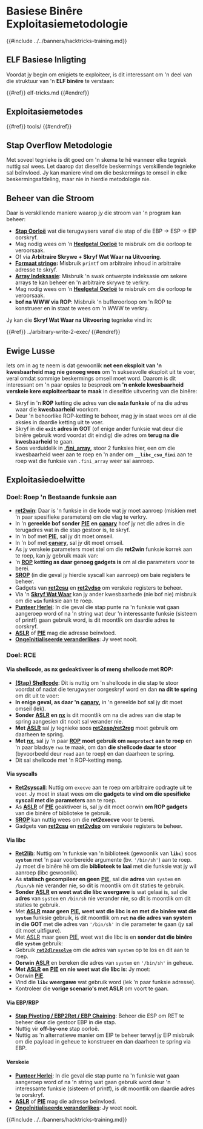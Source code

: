 # Basiese Binêre Exploitasiemetodologie

{{#include ../../banners/hacktricks-training.md}}

## ELF Basiese Inligting

Voordat jy begin om enigiets te exploiteer, is dit interessant om 'n deel van die struktuur van 'n **ELF binêre** te verstaan:

{{#ref}}
elf-tricks.md
{{#endref}}

## Exploitasiemetodes

{{#ref}}
tools/
{{#endref}}

## Stap Overflow Metodologie

Met soveel tegnieke is dit goed om 'n skema te hê wanneer elke tegniek nuttig sal wees. Let daarop dat dieselfde beskermings verskillende tegnieke sal beïnvloed. Jy kan maniere vind om die beskermings te omseil in elke beskermingsafdeling, maar nie in hierdie metodologie nie.

## Beheer van die Stroom

Daar is verskillende maniere waarop jy die stroom van 'n program kan beheer:

- [**Stap Oorloë**](../stack-overflow/index.html) wat die terugwysers vanaf die stap of die EBP -> ESP -> EIP oorskryf.
- Mag nodig wees om 'n [**Heelgetal Oorloë**](../integer-overflow.md) te misbruik om die oorloop te veroorsaak.
- Of via **Arbitraire Skrywe + Skryf Wat Waar na Uitvoering**.
- [**Formaat stringe**](../format-strings/index.html)**:** Misbruik `printf` om arbitraire inhoud in arbitraire adresse te skryf.
- [**Array Indeksasie**](../array-indexing.md): Misbruik 'n swak ontwerpte indeksasie om sekere arrays te kan beheer en 'n arbitraire skrywe te verkry.
- Mag nodig wees om 'n [**Heelgetal Oorloë**](../integer-overflow.md) te misbruik om die oorloop te veroorsaak.
- **bof na WWW via ROP**: Misbruik 'n bufferoorloop om 'n ROP te konstrueer en in staat te wees om 'n WWW te verkry.

Jy kan die **Skryf Wat Waar na Uitvoering** tegnieke vind in:

{{#ref}}
../arbitrary-write-2-exec/
{{#endref}}

## Ewige Lusse

Iets om in ag te neem is dat gewoonlik **net een eksploit van 'n kwesbaarheid mag nie genoeg wees** om 'n suksesvolle eksploit uit te voer, veral omdat sommige beskermings omseil moet word. Daarom is dit interessant om 'n paar opsies te bespreek om **'n enkele kwesbaarheid verskeie kere exploiteerbaar te maak** in dieselfde uitvoering van die binêre:

- Skryf in 'n **ROP** ketting die adres van die **`main` funksie** of na die adres waar die **kwesbaarheid** voorkom.
- Deur 'n behoorlike ROP-ketting te beheer, mag jy in staat wees om al die aksies in daardie ketting uit te voer.
- Skryf in die **`exit` adres in GOT** (of enige ander funksie wat deur die binêre gebruik word voordat dit eindig) die adres om **terug na die kwesbaarheid** te gaan.
- Soos verduidelik in [**.fini_array**](../arbitrary-write-2-exec/www2exec-.dtors-and-.fini_array.md#eternal-loop)**,** stoor 2 funksies hier, een om die kwesbaarheid weer aan te roep en 'n ander om **`__libc_csu_fini`** aan te roep wat die funksie van `.fini_array` weer sal aanroep.

## Exploitasiedoelwitte

### Doel: Roep 'n Bestaande funksie aan

- [**ret2win**](#ret2win): Daar is 'n funksie in die kode wat jy moet aanroep (miskien met 'n paar spesifieke parameters) om die vlag te verkry.
- In 'n **gereelde bof sonder** [**PIE**](../common-binary-protections-and-bypasses/pie/index.html) **en** [**canary**](../common-binary-protections-and-bypasses/stack-canaries/index.html) hoef jy net die adres in die terugadres wat in die stap gestoor is, te skryf.
- In 'n bof met [**PIE**](../common-binary-protections-and-bypasses/pie/index.html), sal jy dit moet omseil.
- In 'n bof met [**canary**](../common-binary-protections-and-bypasses/stack-canaries/index.html), sal jy dit moet omseil.
- As jy verskeie parameters moet stel om die **ret2win** funksie korrek aan te roep, kan jy gebruik maak van:
- 'n [**ROP**](#rop-and-ret2...-techniques) **ketting as daar genoeg gadgets is** om al die parameters voor te berei.
- [**SROP**](../rop-return-oriented-programing/srop-sigreturn-oriented-programming/index.html) (in die geval jy hierdie syscall kan aanroep) om baie registers te beheer.
- Gadgets van [**ret2csu**](../rop-return-oriented-programing/ret2csu.md) en [**ret2vdso**](../rop-return-oriented-programing/ret2vdso.md) om verskeie registers te beheer.
- Via 'n [**Skryf Wat Waar**](../arbitrary-write-2-exec/index.html) kan jy ander kwesbaarhede (nie bof nie) misbruik om die **`win`** funksie aan te roep.
- [**Punteer Herlei**](../stack-overflow/pointer-redirecting.md): In die geval die stap punte na 'n funksie wat gaan aangeroep word of na 'n string wat deur 'n interessante funksie (sisteem of printf) gaan gebruik word, is dit moontlik om daardie adres te oorskryf.
- [**ASLR**](../common-binary-protections-and-bypasses/aslr/index.html) of [**PIE**](../common-binary-protections-and-bypasses/pie/index.html) mag die adresse beïnvloed.
- [**Ongeïnitialiseerde veranderlikes**](../stack-overflow/uninitialized-variables.md): Jy weet nooit.

### Doel: RCE

#### Via shellcode, as nx gedeaktiveer is of meng shellcode met ROP:

- [**(Stap) Shellcode**](#stack-shellcode): Dit is nuttig om 'n shellcode in die stap te stoor voordat of nadat die terugwyser oorgeskryf word en dan **na dit te spring** om dit uit te voer:
- **In enige geval, as daar 'n** [**canary**](../common-binary-protections-and-bypasses/stack-canaries/index.html)**,** in 'n gereelde bof sal jy dit moet omseil (lek).
- **Sonder** [**ASLR**](../common-binary-protections-and-bypasses/aslr/index.html) **en** [**nx**](../common-binary-protections-and-bypasses/no-exec-nx.md) is dit moontlik om na die adres van die stap te spring aangesien dit nooit sal verander nie.
- **Met** [**ASLR**](../common-binary-protections-and-bypasses/aslr/index.html) sal jy tegnieke soos [**ret2esp/ret2reg**](../rop-return-oriented-programing/ret2esp-ret2reg.md) moet gebruik om daarheen te spring.
- **Met** [**nx**](../common-binary-protections-and-bypasses/no-exec-nx.md), sal jy 'n paar [**ROP**](../rop-return-oriented-programing/index.html) **moet gebruik om `memprotect` aan te roep** en 'n paar bladsye `rwx` te maak, om dan **die shellcode daar te stoor** (byvoorbeeld deur `read` aan te roep) en dan daarheen te spring.
- Dit sal shellcode met 'n ROP-ketting meng.

#### Via syscalls

- [**Ret2syscall**](../rop-return-oriented-programing/rop-syscall-execv/index.html): Nuttig om `execve` aan te roep om arbitraire opdragte uit te voer. Jy moet in staat wees om die **gadgets te vind om die spesifieke syscall met die parameters** aan te roep.
- As [**ASLR**](../common-binary-protections-and-bypasses/aslr/index.html) of [**PIE**](../common-binary-protections-and-bypasses/pie/index.html) geaktiveer is, sal jy dit moet oorwin **om ROP gadgets** van die binêre of biblioteke te gebruik.
- [**SROP**](../rop-return-oriented-programing/srop-sigreturn-oriented-programming/index.html) kan nuttig wees om die **ret2execve** voor te berei.
- Gadgets van [**ret2csu**](../rop-return-oriented-programing/ret2csu.md) en [**ret2vdso**](../rop-return-oriented-programing/ret2vdso.md) om verskeie registers te beheer.

#### Via libc

- [**Ret2lib**](../rop-return-oriented-programing/ret2lib/index.html): Nuttig om 'n funksie van 'n biblioteek (gewoonlik van **`libc`**) soos **`system`** met 'n paar voorbereide argumente (bv. `'/bin/sh'`) aan te roep. Jy moet die binêre hê om die **biblioteek te laai** met die funksie wat jy wil aanroep (libc gewoonlik).
- As **statisch gecompileer en geen** [**PIE**](../common-binary-protections-and-bypasses/pie/index.html), sal die **adres** van `system` en `/bin/sh` nie verander nie, so dit is moontlik om dit staties te gebruik.
- **Sonder** [**ASLR**](../common-binary-protections-and-bypasses/aslr/index.html) **en weet wat die libc weergawe** is wat gelaai is, sal die **adres** van `system` en `/bin/sh` nie verander nie, so dit is moontlik om dit staties te gebruik.
- Met [**ASLR**](../common-binary-protections-and-bypasses/aslr/index.html) **maar geen** [**PIE**](../common-binary-protections-and-bypasses/pie/index.html)**, weet wat die libc is en met die binêre wat die `system`** funksie gebruik, is dit moontlik om **`ret` na die adres van system in die GOT** met die adres van `'/bin/sh'` in die parameter te gaan (jy sal dit moet uitfigure).
- Met [ASLR](../common-binary-protections-and-bypasses/aslr/index.html) maar geen [PIE](../common-binary-protections-and-bypasses/pie/index.html), weet wat die libc is en **sonder dat die binêre die `system`** gebruik:
- Gebruik [**`ret2dlresolve`**](../rop-return-oriented-programing/ret2dlresolve.md) om die adres van `system` op te los en dit aan te roep.
- **Oorwin** [**ASLR**](../common-binary-protections-and-bypasses/aslr/index.html) en bereken die adres van `system` en `'/bin/sh'` in geheue.
- **Met** [**ASLR**](../common-binary-protections-and-bypasses/aslr/index.html) **en** [**PIE**](../common-binary-protections-and-bypasses/pie/index.html) **en nie weet wat die libc is**: Jy moet:
- Oorwin [**PIE**](../common-binary-protections-and-bypasses/pie/index.html).
- Vind die **`libc` weergawe** wat gebruik word (lek 'n paar funksie adresse).
- Kontroleer die **vorige scenario's met ASLR** om voort te gaan.

#### Via EBP/RBP

- [**Stap Pivoting / EBP2Ret / EBP Chaining**](../stack-overflow/stack-pivoting-ebp2ret-ebp-chaining.md): Beheer die ESP om RET te beheer deur die gestoor EBP in die stap.
- Nuttig vir **off-by-one** stap oorloë.
- Nuttig as 'n alternatiewe manier om EIP te beheer terwyl jy EIP misbruik om die payload in geheue te konstrueer en dan daarheen te spring via EBP.

#### Verskeie

- [**Punteer Herlei**](../stack-overflow/pointer-redirecting.md): In die geval die stap punte na 'n funksie wat gaan aangeroep word of na 'n string wat gaan gebruik word deur 'n interessante funksie (sisteem of printf), is dit moontlik om daardie adres te oorskryf.
- [**ASLR**](../common-binary-protections-and-bypasses/aslr/index.html) of [**PIE**](../common-binary-protections-and-bypasses/pie/index.html) mag die adresse beïnvloed.
- [**Ongeïnitialiseerde veranderlikes**](../stack-overflow/uninitialized-variables.md): Jy weet nooit.

{{#include ../../banners/hacktricks-training.md}}
